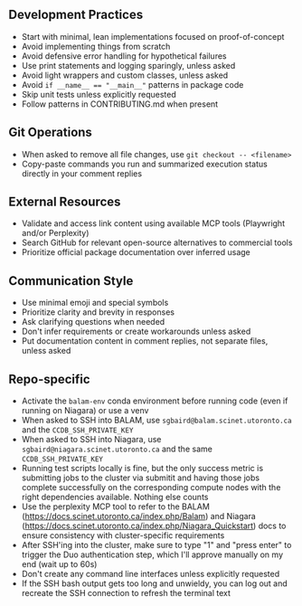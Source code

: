 ## Development Practices

- Start with minimal, lean implementations focused on proof-of-concept
- Avoid implementing things from scratch
- Avoid defensive error handling for hypothetical failures
- Use print statements and logging sparingly, unless asked
- Avoid light wrappers and custom classes, unless asked
- Avoid `if __name__ == "__main__"` patterns in package code
- Skip unit tests unless explicitly requested
- Follow patterns in CONTRIBUTING.md when present

## Git Operations

- When asked to remove all file changes, use `git checkout -- <filename>`
- Copy-paste commands you run and summarized execution status directly in your comment replies

## External Resources

- Validate and access link content using available MCP tools (Playwright and/or Perplexity)
- Search GitHub for relevant open-source alternatives to commercial tools
- Prioritize official package documentation over inferred usage

## Communication Style

- Use minimal emoji and special symbols
- Prioritize clarity and brevity in responses
- Ask clarifying questions when needed
- Don't infer requirements or create workarounds unless asked
- Put documentation content in comment replies, not separate files, unless asked

## Repo-specific

- Activate the `balam-env` conda environment before running code (even if running on Niagara) or use a venv
- When asked to SSH into BALAM, use `sgbaird@balam.scinet.utoronto.ca` and the `CCDB_SSH_PRIVATE_KEY`
- When asked to SSH into Niagara, use `sgbaird@niagara.scinet.utoronto.ca` and the same `CCDB_SSH_PRIVATE_KEY`
- Running test scripts locally is fine, but the only success metric is submitting jobs to the cluster via submitit and having those jobs complete successfully on the corresponding compute nodes with the right dependencies available. Nothing else counts
- Use the perplexity MCP tool to refer to the BALAM (https://docs.scinet.utoronto.ca/index.php/Balam) and Niagara (https://docs.scinet.utoronto.ca/index.php/Niagara_Quickstart) docs to ensure consistency with cluster-specific requirements
- After SSH'ing into the cluster, make sure to type "1" and "press enter" to trigger the Duo authentication step, which I'll approve manually on my end (wait up to 60s)
- Don't create any command line interfaces unless explicitly requested
- If the SSH bash output gets too long and unwieldy, you can log out and recreate the SSH connection to refresh the terminal text

<!--- add as .github/copilot-instructions.md, see https://docs.github.com/en/enterprise-cloud@latest/copilot/using-github-copilot/coding-agent/best-practices-for-using-copilot-to-work-on-tasks for additional context --->
